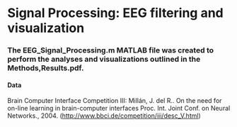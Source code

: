 # Signal Processing: EEG filtering and visualization

### The EEG_Signal_Processing.m MATLAB file  was created to perform the analyses and visualizations outlined in the Methods,Results.pdf.

#### Data
Brain Computer Interface Competition III:
Millán, J. del R.. On the need for on-line learning in brain-computer interfaces Proc. Int. Joint Conf. on Neural Networks., 2004. (http://www.bbci.de/competition/iii/desc_V.html)

